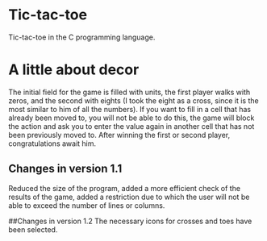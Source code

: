 # Tic-tac-toe
Tic-tac-toe in the C programming language.

# A little about decor
The initial field for the game is filled with units, the first player walks with zeros, and the second with eights (I took the eight as a cross, since it is the most similar to him of all the numbers).
If you want to fill in a cell that has already been moved to, you will not be able to do this, the game will block the action and ask you to enter the value again in another cell that has not been previously moved to.
After winning the first or second player, congratulations await him.

## Changes in version 1.1
Reduced the size of the program, added a more efficient check of the results of the game, added a restriction due to which the user will not be able to exceed the number of lines or columns.

##Changes in version 1.2
The necessary icons for crosses and toes have been selected.